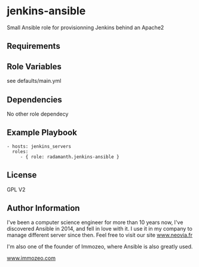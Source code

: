 jenkins-ansible
=========

Small Ansible role  for provisionning Jenkins behind an Apache2 

Requirements
------------


Role Variables
--------------

see defaults/main.yml

Dependencies
------------

No other role dependecy

Example Playbook
----------------


    - hosts: jenkins_servers
      roles:
         - { role: radamanth.jenkins-ansible }

License
-------

GPL V2

Author Information
------------------
I've been a computer science engineer for more than 10 years now, I've discovered Ansible in 2014, and fell in love with it.
I use it in my company to manage different server since then. 
Feel free to visit our site www.neovia.fr 

I'm also one of the founder of Immozeo, where Ansible is also greatly used.

www.immozeo.com
